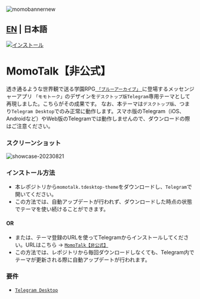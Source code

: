 ![momobannernew](https://github.com/makipom/MomoTalk-Telegram/assets/118981482/65bffd16-2527-45a3-bfd0-6ca676c7bfab)
## [EN](https://github.com/makipom/MomoTalk-Telegram/blob/main/README.md) | 日本語
[![インストール](https://github.com/makipom/MomoTalk-Telegram/assets/118981482/fa2253f9-daec-4701-bcd8-e1a1812d1d0c)](https://t.me/addtheme/momotalk)
# MomoTalk【非公式】
透き通るような世界観で送る学園RPG[ `「ブルーアーカイブ」` ](https://ja.wikipedia.org/wiki/ブルーアーカイブ)に登場するメッセンジャーアプリ `「モモトーク」`のデザインを`デスクトップ版Telegram`専用テーマとして再現しました。こちらがその成果です。 なお、本テーマは`デスクトップ版`、つまり`Telegram Desktop`でのみ正常に動作します。スマホ版のTelegram（iOS、Androidなど）やWeb版のTelegramでは動作しませんので、ダウンロードの際はご注意ください。

### スクリーンショット
![showcase-20230821](https://github.com/makipom/MomoTalk-Telegram/assets/118981482/900dca4f-41b9-43dc-9dff-ebc544e95fd2)

### インストール方法    
* 本レポジトリから`momotalk.tdesktop-theme`をダウンロードし、`Telegram`で開いてください。
* この方法では、自動アップデートが行われず、ダウンロードした時点の状態でテーマを使い続けることができます。
#### OR     
* または、テーマ登録のURLを使ってTelegramからインストールしてください。URLはこちら → [`MomoTalk【非公式】`](https://t.me/addtheme/momotalk)
* この方法では、レポジトリから毎回ダウンロードしなくても、Telegram内でテーマが更新される際に自動アップデートが行われます。

### 要件
* [`Telegram Desktop`](https://hithub.com/telegramdesktop/tdesktop)
